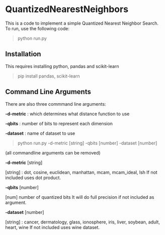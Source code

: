 # QuantizedNearestNeighbors

This is a code to implement a simple Quantized Nearest Neighbor Search. To run, use the following code:
> python run.py 

## Installation
This requires installing python, pandas and scikit-learn
> pip install pandas, scikit-learn

## Command Line Arguments

There are also three commmand line arguments: 

**-d-metric** : which determines what distance function to use

**-qbits** : number of bits to represent each dimension

**-dataset** : name of dataset to use

> python run.py  -d-metric [string] -qbits [number] -dataset [number]



(all commandline arguments can be removed)


**-d-metric** [string]

[string] : dot, cosine, euclidean, manhattan, mcam, mcam_ideal, lsh
If not included uses dot product.

**-qbits** [number]

[num] number of quantized bits
It will do full precision if not included as argument.

**-dataset** [number]

[string] : cancer, dermatology, glass, ionosphere, iris, liver, soybean, adult, heart, wine
If not included uses wine dataset.
